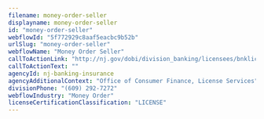 ```yaml
---
filename: money-order-seller
displayname: money-order-seller
id: "money-order-seller"
webflowId: "5f772929c8aaf5eacbc9b52b"
urlSlug: "money-order-seller"
webflowName: "Money Order Seller"
callToActionLink: "http://nj.gov/dobi/division_banking/licensees/bnklic_menu.htm"
callToActionText: ""
agencyId: nj-banking-insurance
agencyAdditionalContext: "Office of Consumer Finance, License Services"
divisionPhone: "(609) 292-7272"
webflowIndustry: "Money Order"
licenseCertificationClassification: "LICENSE"
---
```

